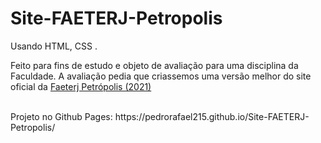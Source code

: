 # Site-FAETERJ-Petropolis
Usando
HTML, CSS .

<p>Feito para fins de estudo e objeto de avaliação para uma disciplina da Faculdade. 
A avaliação pedia que criassemos uma versão melhor do site oficial da <a href ="http://www.faeterj-petropolis.edu.br/site/">Faeterj Petrópolis (2021) </a> </p>
<br>
Projeto no Github Pages:
https://pedrorafael215.github.io/Site-FAETERJ-Petropolis/
